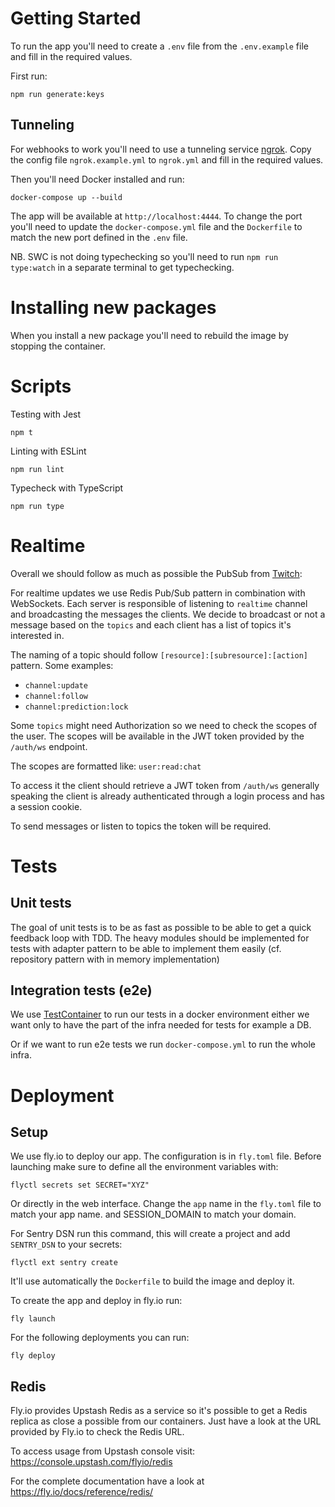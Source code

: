 # Getting Started
To run the app you'll need to create a `.env` file from the `.env.example` file and fill in the required values.

First run:
```shell
npm run generate:keys
```

## Tunneling
For webhooks to work you'll need to use a tunneling service [ngrok](https://ngrok.com/). Copy the config file `ngrok.example.yml` to `ngrok.yml` and fill in the required values.


Then you'll need Docker installed and run:
```shell
docker-compose up --build
```

The app will be available at `http://localhost:4444`.
To change the port you'll need to update the `docker-compose.yml` file and the `Dockerfile` to match the new port defined in the `.env` file.

NB. SWC is not doing typechecking so you'll need to run `npm run type:watch` in a separate terminal to get typechecking.

# Installing new packages
When you install a new package you'll need to rebuild the image by stopping the container.

# Scripts
Testing with Jest
```shell
npm t
```

Linting with ESLint
```shell
npm run lint
```

Typecheck with TypeScript
```shell
npm run type
```


# Realtime

Overall we should follow as much as possible the PubSub from [Twitch](https://dev.twitch.tv/docs/pubsub/):

For realtime updates we use Redis Pub/Sub pattern in combination with WebSockets.
Each server is responsible of listening to `realtime` channel and broadcasting the messages the clients.
We decide to broadcast or not a message based on the `topics` and each client has a list of topics it's interested in.

The naming of a topic should follow `[resource]:[subresource]:[action]` pattern.
Some examples:
- `channel:update`
- `channel:follow`
- `channel:prediction:lock`

Some `topics` might need Authorization so we need to check the scopes of the user. The scopes will be available in the JWT token provided by the `/auth/ws` endpoint.

The scopes are formatted like: `user:read:chat`

To access it the client should retrieve a JWT token from `/auth/ws` generally speaking the client is already authenticated through a login process and has a session cookie.

To send messages or listen to topics the token will be required.


# Tests

## Unit tests

The goal of unit tests is to be as fast as possible to be able to get a quick feedback loop with TDD.
The heavy modules should be implemented for tests with adapter pattern to be able to implement them easily (cf. repository pattern with in memory implementation)

## Integration tests (e2e)

We use [TestContainer](https://node.testcontainers.org/features/compose/) to run our tests in a docker environment either we want only to have the part of the infra needed for tests for example a DB. 

Or if we want to run e2e tests we run `docker-compose.yml` to run the whole infra.


# Deployment

## Setup
We use fly.io to deploy our app. The configuration is in `fly.toml` file.
Before launching make sure to define all the environment variables with:
```shell
flyctl secrets set SECRET="XYZ"
```
Or directly in the web interface.
Change the `app` name in the `fly.toml` file to match your app name. and SESSION_DOMAIN to match your domain.

For Sentry DSN run this command, this will create a project and add `SENTRY_DSN` to your secrets:
```shell
flyctl ext sentry create 
```

It'll use automatically the `Dockerfile` to build the image and deploy it.

To create the app and deploy in fly.io run:
```shell
fly launch
```

For the following deployments you can run:
```shell
fly deploy
```


## Redis
Fly.io provides Upstash Redis as a service so it's possible to get a Redis replica as close a possible from our containers. Just have a look at the URL provided by Fly.io to check the Redis URL.

To access usage from Upstash console visit: https://console.upstash.com/flyio/redis

For the complete documentation have a look at https://fly.io/docs/reference/redis/



